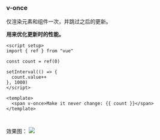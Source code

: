 ### v-once

仅渲染元素和组件一次，并跳过之后的更新。

**用来优化更新时的性能。**



```vue
<script setup>
import { ref } from "vue"

const count = ref(0)

setInterval(() => {
  count.value++
}, 1000)
</script>

<template>
  <span v-once>Make it never change: {{ count }}</span>
</template>



```


效果图：
![](https://cdn.jsdelivr.net/gh/Sumuyzzz/pictures/img/202207060642608.gif)